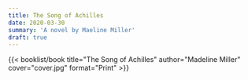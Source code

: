 ```yaml
---
title: The Song of Achilles
date: 2020-03-30
summary: 'A novel by Maeline Miller'
draft: true
---
```


{{< booklist/book
title="The Song of Achilles"
author="Madeline Miller"
cover="cover.jpg"
format="Print" >}}
